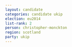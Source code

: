 ```yaml
---
layout: candidate
categories: candidate ukip
election: eu2014
list-rank: 2
person: christopher-monckton
region: scotland
party: ukip
---
```

